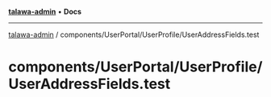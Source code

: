 [**talawa-admin**](../../../../README.md) • **Docs**

***

[talawa-admin](../../../../modules.md) / components/UserPortal/UserProfile/UserAddressFields.test

# components/UserPortal/UserProfile/UserAddressFields.test

